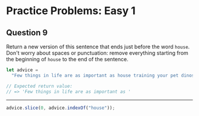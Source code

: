 # Practice Problems: Easy 1

## Question 9

Return a new version of this sentence that ends just before the word `house`. Don't worry about spaces or punctuation: remove everything starting from the beginning of `house` to the end of the sentence.

```js
let advice =
  "Few things in life are as important as house training your pet dinosaur.";

// Expected return value:
// => 'Few things in life are as important as '
```

---

```js
advice.slice(0, advice.indexOf("house"));
```

